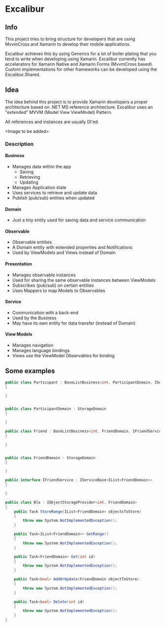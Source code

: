 # Excalibur
## Info

This project tries to bring structure for developers that are using MvvmCross and Xamarin to develop their mobile applications. 

Excalibur achieves this by using Generics for a lot of boiler plating that you tend to write when developing using Xamarin. Excalibur currently has accelerators for Xamarin Native and Xamarin.Forms (MvvmCross based).
Custom implementations for other frameworks can be developed using the Excalibur.Shared.

## Idea 

The idea behind this project is to provide Xamarin developers a proper architecture based on .NET MS reference architecture. 
Excalibur uses an "extended" MVVM (Model View ViewModel) Pattern. 

All references and instances are usually DI'ed.

\<Image to be added>

### Description

#### Business
* Manages data within the app 
  * Saving
  * Retrieving
  * Updating
* Manages Application state
* Uses services to retrieve and update data
* Publish (pub/sub) entities when updated

#### Domain
* Just a tiny entity used for saving data and service communication

#### Observable
* Observable entities
* A Domain entity with extended properties and Notifications
* Used by ViewModels and Views instead of Domain

#### Presentation
* Manages observable instances
* Used for sharing the same observable instances between ViewModels
* Subscribes (pub/sub) on certain entities
* Uses Mappers to map Models to Observables

#### Service
* Communication with a back-end
* Used by the Business
* May have its own entity for data transfer (instead of Domain)

#### View Models
* Manages navigation
* Manages language bindings
* Views use the ViewModel Observables for binding

## Some examples

```C#
public class Participant : BaseListBusiness<int, ParticipantDomain, IServiceBase<IList<ParticipantDomain>>>
{

}


public class ParticipantDomain : StorageDomain
{

}

public class Friend : BaseListBusiness<int, FriendDomain, IFriendService>
{

}


public class FriendDomain : StorageDomain
{

}

public interface IFriendService : IServiceBase<IList<FriendDomain>>
{

}

public class Bla : IObjectStorageProvider<int, FriendDomain>
{
    public Task StoreRange(IList<FriendDomain> objectsToStore)
    {
        throw new System.NotImplementedException();
    }

    public Task<IList<FriendDomain>> GetRange()
    {
        throw new System.NotImplementedException();
    }

    public Task<FriendDomain> Get(int id)
    {
        throw new System.NotImplementedException();
    }

    public Task<bool> AddOrUpdate(FriendDomain objectToStore)
    {
        throw new System.NotImplementedException();
    }

    public Task<bool> Delete(int id)
    {
        throw new System.NotImplementedException();
    }
}
```